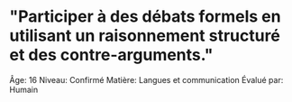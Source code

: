 # "Participer à des débats formels en utilisant un raisonnement structuré et des contre-arguments."

Âge: 16
Niveau: Confirmé
Matière: Langues et communication
Évalué par: Humain